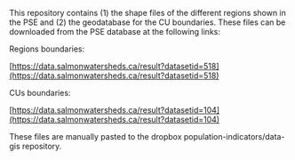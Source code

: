 
This repository contains (1) the shape files of the different regions shown in the PSE and (2) the geodatabase for the CU boundaries. These files can be downloaded from the PSE database at the following links:

Regions boundaries:

[https://data.salmonwatersheds.ca/result?datasetid=518](https://data.salmonwatersheds.ca/result?datasetid=518)


CUs boundaries:

[https://data.salmonwatersheds.ca/result?datasetid=104](https://data.salmonwatersheds.ca/result?datasetid=104)


These files are manually pasted to the dropbox population-indicators/data-gis repository.

